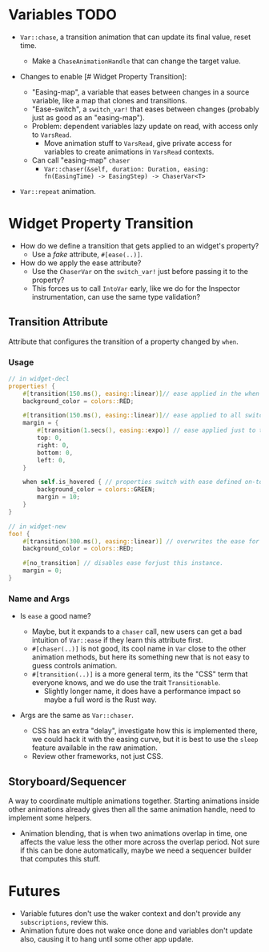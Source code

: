 # Variables TODO

* `Var::chase`, a transition animation that can update its final value, reset time.
    - Make a `ChaseAnimationHandle` that can change the target value.

* Changes to enable [# Widget Property Transition]:
    - "Easing-map", a variable that eases between changes in a source variable, like a map that clones and transitions.
    - "Ease-switch", a `switch_var!` that eases between changes (probably just as good as an "easing-map").
    - Problem: dependent variables lazy update on read, with access only to `VarsRead`.
        - Move animation stuff to `VarsRead`, give private access for variables to create animations in `VarsRead` contexts.
    - Can call "easing-map" `chaser`
        - `Var::chaser(&self, duration: Duration, easing: fn(EasingTime) -> EasingStep) -> ChaserVar<T>`

* `Var::repeat` animation.

# Widget Property Transition

* How do we define a transition that gets applied to an widget's property?
    - Use a *fake* attribute, `#[ease(..)]`.
* How do we apply the ease attribute?
    - Use the `ChaserVar` on the `switch_var!` just before passing it to the property?
    - This forces us to call `IntoVar` early, like we do for the Inspector instrumentation, can use the same type validation?


## Transition Attribute

Attribute that configures the transition of a property changed by `when`.

### Usage

```rust
// in widget-decl
properties! {
    #[transition(150.ms(), easing::linear)]// ease applied in the when generated switch_var!.
    background_color = colors::RED;

    #[transition(150.ms(), easing::linear)]// ease applied to all switch_vars of this property, (error is not all transitionable).
    margin = {
        #[transition(1.secs(), easing::expo)] // ease applied just to this witch_var!, replaces the outer one.
        top: 0,
        right: 0,
        bottom: 0,
        left: 0,
    }

    when self.is_hovered { // properties switch with ease defined on-top.
        background_color = colors::GREEN;
        margin = 10;
    }
}

// in widget-new
foo! {
    #[transition(300.ms(), easing::linear)] // overwrites the ease for just this instance.
    background_color = colors::RED;

    #[no_transition] // disables ease forjust this instance.
    margin = 0;
}
```

### Name and Args

* Is `ease` a good name?
   - Maybe, but it expands to a `chaser` call, new users can get a bad intuition of `Var::ease` if they learn this attribute first.
   - `#[chaser(..)]` is not good, its cool name in `Var` close to the other animation methods, but here its something new that is
      not easy to guess controls animation.
   - `#[transition(..)]` is a more general term, its the "CSS" term that everyone knows, and we do use the trait `Transitionable`.
      - Slightly longer name, it does have a performance impact so maybe a full word is the Rust way.

* Args are the same as `Var::chaser`.
    - CSS has an extra "delay", investigate how this is implemented there, we could hack it with the easing curve, but it
        is best to use the `sleep` feature available in the raw animation.
    - Review other frameworks, not just CSS.


## Storyboard/Sequencer

A way to coordinate multiple animations together. Starting animations inside other animations already gives then all the same animation handle, need to implement some helpers.

* Animation blending, that is when two animations overlap in time, one affects the value less the other more across the
 overlap period. Not sure if this can be done automatically, maybe we need a sequencer builder that computes this stuff.

# Futures

* Variable futures don't use the waker context and don't provide any `subscriptions`, review this.
* Animation future does not wake once done and variables don't update also, causing it to hang until some other
      app update.
